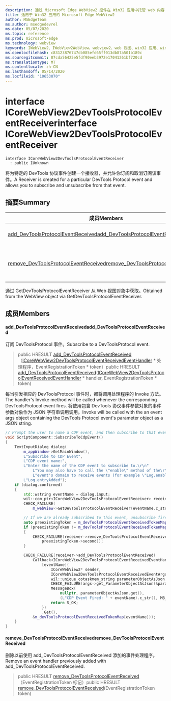 ```yaml
---
description: 通过 Microsoft Edge WebView2 控件在 Win32 应用中托管 web 内容
title: 适用于 Win32 应用的 Microsoft Edge WebView2
author: MSEdgeTeam
ms.author: msedgedevrel
ms.date: 05/07/2020
ms.topic: reference
ms.prod: microsoft-edge
ms.technology: webview
keywords: IWebView2、IWebView2WebView、webview2、web 视图、win32 应用、win32、edge、ICoreWebView2、ICoreWebView2Controller、浏览器控件、边缘 html
ms.openlocfilehash: c83123876747cb085efd65ff013db87a501b189c
ms.sourcegitcommit: 07cda56425e5fdf90eeb3972e17041261bf720cd
ms.translationtype: MT
ms.contentlocale: zh-CN
ms.lasthandoff: 05/14/2020
ms.locfileid: "10653070"
---
```

# <span data-ttu-id="b31ce-104">interface ICoreWebView2DevToolsProtocolEventReceiver</span><span class="sxs-lookup"><span data-stu-id="b31ce-104">interface ICoreWebView2DevToolsProtocolEventReceiver</span></span> 

```
interface ICoreWebView2DevToolsProtocolEventReceiver
  : public IUnknown
```

<span data-ttu-id="b31ce-105">将为特定的 DevTools 协议事件创建一个接收器，并允许你订阅和取消订阅该事件。</span><span class="sxs-lookup"><span data-stu-id="b31ce-105">A Receiver is created for a particular DevTools Protocol event and allows you to subscribe and unsubscribe from that event.</span></span>

## <span data-ttu-id="b31ce-106">摘要</span><span class="sxs-lookup"><span data-stu-id="b31ce-106">Summary</span></span>

 <span data-ttu-id="b31ce-107">成员</span><span class="sxs-lookup"><span data-stu-id="b31ce-107">Members</span></span>                        | <span data-ttu-id="b31ce-108">描述</span><span class="sxs-lookup"><span data-stu-id="b31ce-108">Descriptions</span></span>
--------------------------------|---------------------------------------------
[<span data-ttu-id="b31ce-109">add_DevToolsProtocolEventReceived</span><span class="sxs-lookup"><span data-stu-id="b31ce-109">add_DevToolsProtocolEventReceived</span></span>](#add_devtoolsprotocoleventreceived) | <span data-ttu-id="b31ce-110">订阅 DevToolsProtocol 事件。</span><span class="sxs-lookup"><span data-stu-id="b31ce-110">Subscribe to a DevToolsProtocol event.</span></span>
[<span data-ttu-id="b31ce-111">remove_DevToolsProtocolEventReceived</span><span class="sxs-lookup"><span data-stu-id="b31ce-111">remove_DevToolsProtocolEventReceived</span></span>](#remove_devtoolsprotocoleventreceived) | <span data-ttu-id="b31ce-112">删除以前使用 add_DevToolsProtocolEventReceived 添加的事件处理程序。</span><span class="sxs-lookup"><span data-stu-id="b31ce-112">Remove an event handler previously added with add_DevToolsProtocolEventReceived.</span></span>

<span data-ttu-id="b31ce-113">通过 GetDevToolsProtocolEventReceiver 从 Web 视图对象中获取。</span><span class="sxs-lookup"><span data-stu-id="b31ce-113">Obtained from the WebView object via GetDevToolsProtocolEventReceiver.</span></span>

## <span data-ttu-id="b31ce-114">成员</span><span class="sxs-lookup"><span data-stu-id="b31ce-114">Members</span></span>

#### <span data-ttu-id="b31ce-115">add_DevToolsProtocolEventReceived</span><span class="sxs-lookup"><span data-stu-id="b31ce-115">add_DevToolsProtocolEventReceived</span></span> 

<span data-ttu-id="b31ce-116">订阅 DevToolsProtocol 事件。</span><span class="sxs-lookup"><span data-stu-id="b31ce-116">Subscribe to a DevToolsProtocol event.</span></span>

> <span data-ttu-id="b31ce-117">public HRESULT [add_DevToolsProtocolEventReceived](#add_devtoolsprotocoleventreceived)（[ICoreWebView2DevToolsProtocolEventReceivedEventHandler](icorewebview2devtoolsprotocoleventreceivedeventhandler.md) \* 处理程序，EventRegistrationToken \* token）</span><span class="sxs-lookup"><span data-stu-id="b31ce-117">public HRESULT [add_DevToolsProtocolEventReceived](#add_devtoolsprotocoleventreceived)([ICoreWebView2DevToolsProtocolEventReceivedEventHandler](icorewebview2devtoolsprotocoleventreceivedeventhandler.md) \* handler, EventRegistrationToken \* token)</span></span>

<span data-ttu-id="b31ce-118">每当引发相应的 DevToolsProtocol 事件时，都将调用处理程序的 Invoke 方法。</span><span class="sxs-lookup"><span data-stu-id="b31ce-118">The handler's Invoke method will be called whenever the corresponding DevToolsProtocol event fires.</span></span> <span data-ttu-id="b31ce-119">将使用包含 DevTools 协议事件参数对象的事件参数对象作为 JSON 字符串调用调用。</span><span class="sxs-lookup"><span data-stu-id="b31ce-119">Invoke will be called with the an event args object containing the DevTools Protocol event's parameter object as a JSON string.</span></span>

```cpp
// Prompt the user to name a CDP event, and then subscribe to that event.
void ScriptComponent::SubscribeToCdpEvent()
{
    TextInputDialog dialog(
        m_appWindow->GetMainWindow(),
        L"Subscribe to CDP Event",
        L"CDP event name:",
        L"Enter the name of the CDP event to subscribe to.\r\n"
            L"You may also have to call the \"enable\" method of the\r\n"
            L"event's domain to receive events (for example \"Log.enable\").\r\n",
        L"Log.entryAdded");
    if (dialog.confirmed)
    {
        std::wstring eventName = dialog.input;
        wil::com_ptr<ICoreWebView2DevToolsProtocolEventReceiver> receiver;
        CHECK_FAILURE(
            m_webView->GetDevToolsProtocolEventReceiver(eventName.c_str(), &receiver));

        // If we are already subscribed to this event, unsubscribe first.
        auto preexistingToken = m_devToolsProtocolEventReceivedTokenMap.find(eventName);
        if (preexistingToken != m_devToolsProtocolEventReceivedTokenMap.end())
        {
            CHECK_FAILURE(receiver->remove_DevToolsProtocolEventReceived(
                preexistingToken->second));
        }

        CHECK_FAILURE(receiver->add_DevToolsProtocolEventReceived(
            Callback<ICoreWebView2DevToolsProtocolEventReceivedEventHandler>(
                [eventName](
                    ICoreWebView2* sender,
                    ICoreWebView2DevToolsProtocolEventReceivedEventArgs* args) -> HRESULT {
                    wil::unique_cotaskmem_string parameterObjectAsJson;
                    CHECK_FAILURE(args->get_ParameterObjectAsJson(&parameterObjectAsJson));
                    MessageBox(
                        nullptr, parameterObjectAsJson.get(),
                        (L"CDP Event Fired: " + eventName).c_str(), MB_OK);
                    return S_OK;
                })
                .Get(),
            &m_devToolsProtocolEventReceivedTokenMap[eventName]));
    }
}
```

#### <span data-ttu-id="b31ce-120">remove_DevToolsProtocolEventReceived</span><span class="sxs-lookup"><span data-stu-id="b31ce-120">remove_DevToolsProtocolEventReceived</span></span> 

<span data-ttu-id="b31ce-121">删除以前使用 add_DevToolsProtocolEventReceived 添加的事件处理程序。</span><span class="sxs-lookup"><span data-stu-id="b31ce-121">Remove an event handler previously added with add_DevToolsProtocolEventReceived.</span></span>

> <span data-ttu-id="b31ce-122">public HRESULT [remove_DevToolsProtocolEventReceived](#remove_devtoolsprotocoleventreceived)（EventRegistrationToken 标记）</span><span class="sxs-lookup"><span data-stu-id="b31ce-122">public HRESULT [remove_DevToolsProtocolEventReceived](#remove_devtoolsprotocoleventreceived)(EventRegistrationToken token)</span></span>


